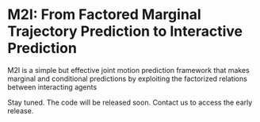 # M2I: From Factored Marginal Trajectory Prediction to Interactive Prediction
M2I is a simple but effective joint motion prediction framework that makes marginal and conditional predictions by exploiting the factorized relations between interacting agents

Stay tuned. The code will be released soon.
Contact us to access the early release.
